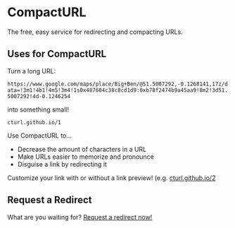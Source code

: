 # CompactURL

The free, easy service for redirecting and compacting URLs.

## Uses for CompactURL

Turn a long URL:

`https://www.google.com/maps/place/Big+Ben/@51.5007292,-0.1268141,17z/data=!3m1!4b1!4m5!3m4!1s0x487604c38c8cd1d9:0xb78f2474b9a45aa9!8m2!3d51.5007292!4d-0.1246254`

into something small!

`cturl.github.io/1`

Use CompactURL to...

* Decrease the amount of characters in a URL
* Make URLs easier to memorize and pronounce
* Disguise a link by redirecting it

Customize your link with or without a link preview! (e.g. [cturl.github.io/2](https://cturl.github.io/2)

## Request a Redirect

What are you waiting for? [Request a redirect now!](https://cturl.github.io/request/)

